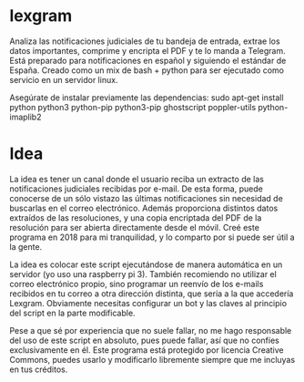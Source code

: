 # lexgram
Analiza las notificaciones judiciales de tu bandeja de entrada, extrae los datos importantes, comprime y encripta el PDF y te lo manda a Telegram. Está preparado para notificaciones en español y siguiendo el estándar de España. Creado como un mix de bash + python para ser ejecutado como servicio en un servidor linux.

Asegúrate de instalar previamente las dependencias:
    sudo apt-get install python python3 python-pip python3-pip ghostscript poppler-utils python-imaplib2 

# Idea
La idea es tener un canal donde el usuario reciba un extracto de las notificaciones judiciales recibidas por e-mail. De esta forma, puede conocerse de un sólo vistazo las últimas notificaciones sin necesidad de buscarlas en el correo electrónico. Además proporciona distintos datos extraídos de las resoluciones, y una copia encriptada del PDF de la resolución para ser abierta directamente desde el móvil. Creé este programa en 2018 para mi tranquilidad, y lo comparto por si puede ser útil a la gente. 

La idea es colocar este script ejecutándose de manera automática en un servidor (yo uso una raspberry pi 3). También recomiendo no utilizar el correo electrónico propio, sino programar un reenvío de los e-mails recibidos en tu correo a otra dirección distinta, que sería a la que accedería Lexgram. Obviamente necesitas configurar un bot y las claves al principio del script en la parte modificable. 

Pese a que sé por experiencia que no suele fallar, no me hago responsable del uso de este script en absoluto, pues puede fallar, así que no confíes exclusivamente en él. Este programa está protegido por licencia Creative Commons, puedes usarlo y modificarlo libremente siempre que me incluyas en tus créditos. 

